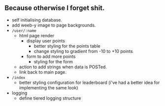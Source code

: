 ## Because otherwise I forget shit.
- self initialising database.
- add weeb-y image to page backgrounds.
- `/user/:name`
  - html page render
    - display user points
      - better styling for the points table
      - change styling to gradient from -10 to +10 points
    - form to add more points
      - styling for the form
  - action to add strings when data is POSTed.
  - link back to main page.
- `/index`
  - better styling configuration for leaderboard (i've had a better idea for implementing the same look)
- logging
  - define tiered logging structure
